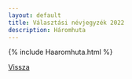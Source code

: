 ```yaml
---
layout: default
title: Választási névjegyzék 2022
description: Háromhuta
---
```


{% include Haaromhuta.html %}

[Vissza](./)